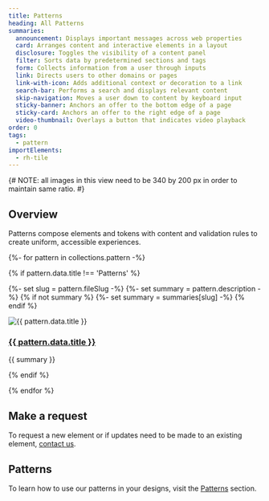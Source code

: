 ```yaml
---
title: Patterns
heading: All Patterns
summaries:
  announcement: Displays important messages across web properties
  card: Arranges content and interactive elements in a layout
  disclosure: Toggles the visibility of a content panel
  filter: Sorts data by predetermined sections and tags
  form: Collects information from a user through inputs
  link: Directs users to other domains or pages
  link-with-icon: Adds additional context or decoration to a link
  search-bar: Performs a search and displays relevant content
  skip-navigation: Moves a user down to content by keyboard input
  sticky-banner: Anchors an offer to the bottom edge of a page
  sticky-card: Anchors an offer to the right edge of a page
  video-thumbnail: Overlays a button that indicates video playback
order: 0
tags:
  - pattern
importElements: 
  - rh-tile
---
```


<link rel="stylesheet" href="{{ '/assets/packages/@rhds/elements/elements/rh-tile/rh-tile-lightdom.css' | url }}">

<style>
  .page-patterns .container .grid {
    display: grid;
    grid-template-columns: 1fr;
    gap: var(--rh-space--2xl, 32px);
    margin-block: var(--rh-space--2xl, 32px);
  }

  @container container (min-width: 567px) {
    .page-patterns .container .grid {
      grid-template-columns: 1fr 1fr;
      gap: var(--rh-space--3xl, 48px);
    }
  }

  @container container (min-width: 768px) {
    .page-patterns .container .grid {
      grid-template-columns: 1fr 1fr 1fr;
    }
  }   
</style>

{# NOTE: all images in this view need to be 340 by 200 px in order to maintain same ratio. #}

## Overview
Patterns compose elements and tokens with content and validation rules to 
create uniform, accessible experiences.

<nav class="grid">
{%- for pattern in collections.pattern -%}

  {% if pattern.data.title !== 'Patterns' %}

  {%- set slug = pattern.fileSlug -%}
  {%- set summary = pattern.description -%}
  {% if not summary %}
    {%- set summary = summaries[slug] -%}
  {% endif %}

  <rh-tile>
    <uxdot-example slot="image">
      <img src="{{ '/assets/patterns/all-patterns-' + slug + '.png' | url }}" alt="{{ pattern.data.title }}">
    </uxdot-example>
    <a slot="headline" href="{{ pattern.url }}"><h3>{{ pattern.data.title }}</h3></a>
    <p slot="footer">{{ summary }}</p>
  </rh-tile>

  {% endif %}

{% endfor %}
</nav>

## Make a request
To request a new element or if updates need to be made to an existing element, 
[contact us](mailto:digital-design-system@redhat.com).

<uxdot-feedback>
  <h2>Patterns</h2>
  <p>To learn how to use our patterns in your designs, visit the <a href="{{ '/patterns/' | url }}">Patterns</a> section.</p>
</uxdot-feedback>
